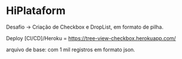 # HiPlataform

Desafio ->
Criação de Checkbox e DropList, em formato de pilha.

Deploy [CI/CD]/Heroku = https://tree-view-checkbox.herokuapp.com/

arquivo de base: com 1 mil registros em formato json.
